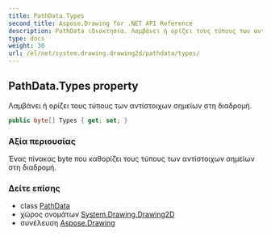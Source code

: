 ```yaml
---
title: PathData.Types
second_title: Aspose.Drawing for .NET API Reference
description: PathData ιδιοκτησία. Λαμβάνει ή ορίζει τους τύπους των αντίστοιχων σημείων στη διαδρομή.
type: docs
weight: 30
url: /el/net/system.drawing.drawing2d/pathdata/types/
---
```

## PathData.Types property

Λαμβάνει ή ορίζει τους τύπους των αντίστοιχων σημείων στη διαδρομή.

```csharp
public byte[] Types { get; set; }
```

### Αξία περιουσίας

Ένας πίνακας byte που καθορίζει τους τύπους των αντίστοιχων σημείων στη διαδρομή.

### Δείτε επίσης

* class [PathData](../)
* χώρος ονομάτων [System.Drawing.Drawing2D](../../pathdata/)
* συνέλευση [Aspose.Drawing](../../../)


